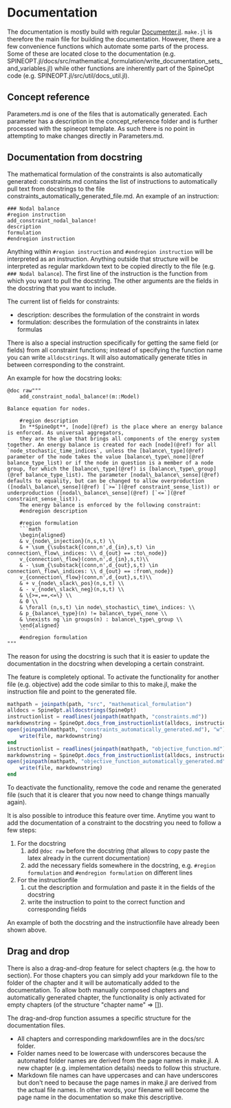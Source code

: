 # Documentation

The documentation is mostly build with regular [Documenter.jl](https://documenter.juliadocs.org/stable/). `make.jl` is therefore the main file for building the documentation. However, there are a few convenience functions which automate some parts of the process. Some of these are located close to the documentation (e.g. SPINEOPT.jl/docs/src/mathematical\_formulation/write\_documentation\_sets\_and\_variables.jl) while other functions are inherently part of the SpineOpt code (e.g. SPINEOPT.jl/src/util/docs\_util.jl).

## Concept reference

Parameters.md is one of the files that is automatically generated. Each parameter has a description in the concept_reference folder and is further processed with the spineopt template. As such there is no point in attempting to make changes directly in Parameters.md.

## Documentation from docstring

The mathematical formulation of the constraints is also automatically generated: constraints.md contains the list of instructions to automatically pull text from docstrings to the file constraints\_automatically\_generated\_file.md. An example of an instruction:

```
### Nodal balance
#region instruction
add_constraint_nodal_balance!
description
formulation
#endregion instruction
```

Anything within `#region instruction` and `#endregion instruction` will be interpreted as an instruction. Anything outside that structure will be interpreted as regular markdown text to be copied directly to the file (e.g. `### Nodal balance`). The first line of the instruction is the function from which you want to pull the docstring. The other arguments are the fields in the docstring that you want to include.

The current list of fields for constraints:
+ description: describes the formulation of the constraint in words
+ formulation: describes the formulation of the constraints in latex formulas

There is also a special instruction specifically for getting the same field (or fields) from all constraint functions; instead of specifying the function name you can write `alldocstrings`. It will also automatically generate titles in between corresponding to the constraint.

An example for how the docstring looks:

```
@doc raw"""
    add_constraint_nodal_balance!(m::Model)

Balance equation for nodes.

    #region description
    In **SpineOpt**, [node](@ref) is the place where an energy balance is enforced. As universal aggregators,
    they are the glue that brings all components of the energy system together. An energy balance is created for each [node](@ref) for all `node_stochastic_time_indices`, unless the [balance\_type](@ref) parameter of the node takes the value [balance\_type\_none](@ref balance_type_list) or if the node in question is a member of a node group, for which the [balance\_type](@ref) is [balance\_type\_group](@ref balance_type_list). The parameter [nodal\_balance\_sense](@ref) defaults to equality, but can be changed to allow overproduction ([nodal\_balance\_sense](@ref) [`>=`](@ref constraint_sense_list)) or underproduction ([nodal\_balance\_sense](@ref) [`<=`](@ref constraint_sense_list)).
    The energy balance is enforced by the following constraint:
    #endregion description

    #region formulation
    ```math
    \begin{aligned}
    & v_{node\_injection}(n,s,t) \\
    & + \sum_{\substack{(conn,n',d_{in},s,t) \in connection\_flow\_indices: \\ d_{out} == :to\_node}}
    v_{connection\_flow}(conn,n',d_{in},s,t)\\
    & - \sum_{\substack{(conn,n',d_{out},s,t) \in connection\_flow\_indices: \\ d_{out} == :from\_node}}
    v_{connection\_flow}(conn,n',d_{out},s,t)\\
    & + v_{node\_slack\_pos}(n,s,t) \\
    & - v_{node\_slack\_neg}(n,s,t) \\
    & \{>=,==,<=\} \\
    & 0 \\
    & \forall (n,s,t) \in node\_stochastic\_time\_indices: \\
    & p_{balance\_type}(n) != balance\_type\_none \\
    & \nexists ng \in groups(n) : balance\_type\_group \\
    \end{aligned}
    ```
    #endregion formulation
"""
``` 

The reason for using the docstring is such that it is easier to update the documentation in the docstring when developing a certain constraint.

The feature is completely optional. To activate the functionality for another file (e.g. objective) add the code similar to this to make.jl, make the instruction file and point to the generated file.

```julia
mathpath = joinpath(path, "src", "mathematical_formulation")
alldocs = SpineOpt.alldocstrings(SpineOpt)
instructionlist = readlines(joinpath(mathpath, "constraints.md"))
markdownstring = SpineOpt.docs_from_instructionlist(alldocs, instructionlist)
open(joinpath(mathpath, "constraints_automatically_generated.md"), "w") do file
    write(file, markdownstring)
end
instructionlist = readlines(joinpath(mathpath, "objective_function.md"))
markdownstring = SpineOpt.docs_from_instructionlist(alldocs, instructionlist)
open(joinpath(mathpath, "objective_function_automatically_generated.md"), "w") do file
    write(file, markdownstring)
end
```

To deactivate the functionality, remove the code and rename the generated file (such that it is clearer that you now need to change things manually again).

It is also possible to introduce this feature over time. Anytime you want to add the documentation of a constraint to the docstring you need to follow a few steps:
1. For the docstring
    1. add `@doc raw` before the docstring (that allows to copy paste the latex already in the current documentation)
    2. add the necessary fields somewhere in the docstring, e.g. `#region formulation` and `#endregion formulation` on different lines
2. For the instructionfile
    1. cut the description and formulation and paste it in the fields of the docstring
    2. write the instruction to point to the correct function and corresponding fields

An example of both the docstring and the instructionfile have already been shown above.



## Drag and drop

There is also a drag-and-drop feature for select chapters (e.g. the how to section). For those chapters you can simply add your markdown file to the folder of the chapter and it will be automatically added to the documentation. To allow both manually composed chapters and automatically generated chapter, the functionality is only activated for empty chapters (of the structure "chapter name" => []).

The drag-and-drop function assumes a specific structure for the documentation files.
+ All chapters and corresponding markdownfiles are in the docs/src folder.
+ Folder names need to be lowercase with underscores because the automated folder names are derived from the page names in make.jl. A new chapter (e.g. implementation details) needs to follow this structure.
+ Markdown file names can have uppercases and can have underscores but don't need to because the page names in make.jl are derived from the actual file names. In other words, your filename will become the page name in the documentation so make this descriptive.